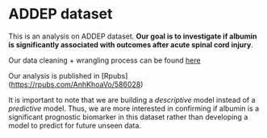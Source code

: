 # ADDEP dataset
This is an analysis on ADDEP dataset.
**Our goal is to investigate if albumin is significantly associated with outcomes after acute spinal cord injury**. 

Our data cleaning + wrangling process can be found [here](https://github.com/AnhKhoaVo/ADDEP/blob/master/ADDEP_Clean_Analysis.R)

Our analysis is published in [Rpubs] (https://rpubs.com/AnhKhoaVo/586028)

It is important to note that we are building a *descriptive* model instead of a *predictive* model. Thus, we are more interested in confirming if albumin is a significant prognostic biomarker in this dataset rather than developing a model to predict for future unseen data. 